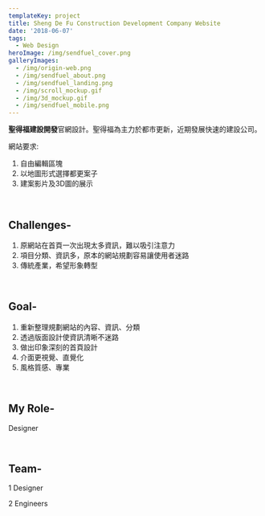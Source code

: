 ```yaml
---
templateKey: project
title: Sheng De Fu Construction Development Company Website
date: '2018-06-07'
tags:
  - Web Design
heroImage: /img/sendfuel_cover.png
galleryImages:
  - /img/origin-web.png
  - /img/sendfuel_about.png
  - /img/sendfuel_landing.png
  - /img/scroll_mockup.gif
  - /img/3d_mockup.gif
  - /img/sendfuel_mobile.png
---
```

**聖得福建設開發**官網設計。聖得福為主力於都市更新，近期發展快速的建設公司。

網站要求:

1. 自由編輯區塊
2. 以地圖形式選擇都更案子
3. 建案影片及3D圖的展示

<br/>

## Challenges-

1. 原網站在首頁一次出現太多資訊，難以吸引注意力
2. 項目分類、資訊多，原本的網站規劃容易讓使用者迷路
3. 傳統產業，希望形象轉型

<br/>

## Goal-

1. 重新整理規劃網站的內容、資訊、分類
2. 透過版面設計使資訊清晰不迷路
3. 做出印象深刻的首頁設計
4. 介面更視覺、直覺化
5. 風格質感、專業

<br/>

## My Role-

Designer

<br/>

## Team-

1 Designer

2 Engineers
